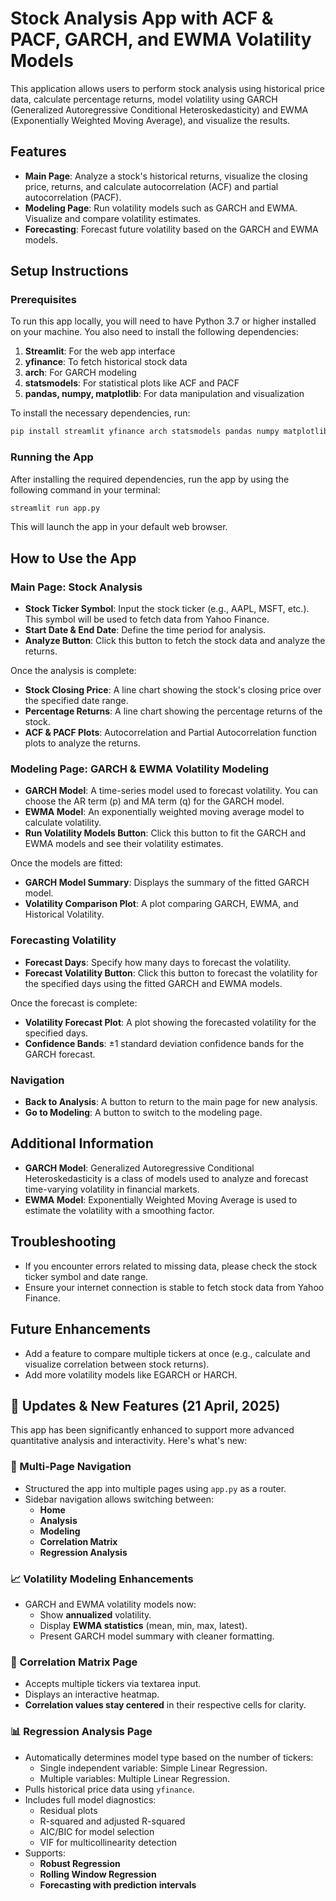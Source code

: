 # Stock Analysis App with ACF & PACF, GARCH, and EWMA Volatility Models

This application allows users to perform stock analysis using historical price data, calculate percentage returns, model volatility using GARCH (Generalized Autoregressive Conditional Heteroskedasticity) and EWMA (Exponentially Weighted Moving Average), and visualize the results.

## Features
- **Main Page**: Analyze a stock's historical returns, visualize the closing price, returns, and calculate autocorrelation (ACF) and partial autocorrelation (PACF).
- **Modeling Page**: Run volatility models such as GARCH and EWMA. Visualize and compare volatility estimates.
- **Forecasting**: Forecast future volatility based on the GARCH and EWMA models.

## Setup Instructions

### Prerequisites
To run this app locally, you will need to have Python 3.7 or higher installed on your machine. You also need to install the following dependencies:

1. **Streamlit**: For the web app interface
2. **yfinance**: To fetch historical stock data
3. **arch**: For GARCH modeling
4. **statsmodels**: For statistical plots like ACF and PACF
5. **pandas, numpy, matplotlib**: For data manipulation and visualization

To install the necessary dependencies, run:

```bash
pip install streamlit yfinance arch statsmodels pandas numpy matplotlib
```

### Running the App
After installing the required dependencies, run the app by using the following command in your terminal:

```bash
streamlit run app.py
```

This will launch the app in your default web browser.

## How to Use the App

### Main Page: Stock Analysis
- **Stock Ticker Symbol**: Input the stock ticker (e.g., AAPL, MSFT, etc.). This symbol will be used to fetch data from Yahoo Finance.
- **Start Date & End Date**: Define the time period for analysis.
- **Analyze Button**: Click this button to fetch the stock data and analyze the returns.

Once the analysis is complete:
- **Stock Closing Price**: A line chart showing the stock's closing price over the specified date range.
- **Percentage Returns**: A line chart showing the percentage returns of the stock.
- **ACF & PACF Plots**: Autocorrelation and Partial Autocorrelation function plots to analyze the returns.

### Modeling Page: GARCH & EWMA Volatility Modeling
- **GARCH Model**: A time-series model used to forecast volatility. You can choose the AR term (p) and MA term (q) for the GARCH model.
- **EWMA Model**: An exponentially weighted moving average model to calculate volatility.
- **Run Volatility Models Button**: Click this button to fit the GARCH and EWMA models and see their volatility estimates.

Once the models are fitted:
- **GARCH Model Summary**: Displays the summary of the fitted GARCH model.
- **Volatility Comparison Plot**: A plot comparing GARCH, EWMA, and Historical Volatility.

### Forecasting Volatility
- **Forecast Days**: Specify how many days to forecast the volatility.
- **Forecast Volatility Button**: Click this button to forecast the volatility for the specified days using the fitted GARCH and EWMA models.

Once the forecast is complete:
- **Volatility Forecast Plot**: A plot showing the forecasted volatility for the specified days.
- **Confidence Bands**: ±1 standard deviation confidence bands for the GARCH forecast.

### Navigation
- **Back to Analysis**: A button to return to the main page for new analysis.
- **Go to Modeling**: A button to switch to the modeling page.

## Additional Information
- **GARCH Model**: Generalized Autoregressive Conditional Heteroskedasticity is a class of models used to analyze and forecast time-varying volatility in financial markets.
- **EWMA Model**: Exponentially Weighted Moving Average is used to estimate the volatility with a smoothing factor.

## Troubleshooting
- If you encounter errors related to missing data, please check the stock ticker symbol and date range.
- Ensure your internet connection is stable to fetch stock data from Yahoo Finance.

## Future Enhancements
- Add a feature to compare multiple tickers at once (e.g., calculate and visualize correlation between stock returns).
- Add more volatility models like EGARCH or HARCH.

## 🚀 Updates & New Features (21 April, 2025)

This app has been significantly enhanced to support more advanced quantitative analysis and interactivity. Here's what's new:

### 🔁 Multi-Page Navigation
- Structured the app into multiple pages using `app.py` as a router.
- Sidebar navigation allows switching between:
  - **Home**
  - **Analysis**
  - **Modeling**
  - **Correlation Matrix**
  - **Regression Analysis**

### 📈 Volatility Modeling Enhancements
- GARCH and EWMA volatility models now:
  - Show **annualized** volatility.
  - Display **EWMA statistics** (mean, min, max, latest).
  - Present GARCH model summary with cleaner formatting.

### 🧮 Correlation Matrix Page
- Accepts multiple tickers via textarea input.
- Displays an interactive heatmap.
- **Correlation values stay centered** in their respective cells for clarity.

### 📊 Regression Analysis Page
- Automatically determines model type based on the number of tickers:
  - Single independent variable: Simple Linear Regression.
  - Multiple variables: Multiple Linear Regression.
- Pulls historical price data using `yfinance`.
- Includes full model diagnostics:
  - Residual plots
  - R-squared and adjusted R-squared
  - AIC/BIC for model selection
  - VIF for multicollinearity detection
- Supports:
  - **Robust Regression**
  - **Rolling Window Regression**
  - **Forecasting with prediction intervals**